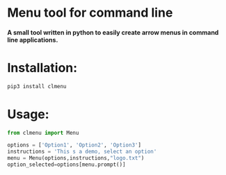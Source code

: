 # Menu tool for command line

#### A small tool written in python to easily create arrow menus in command line applications.

# Installation:
```bash
pip3 install clmenu
```

# Usage:
```python
from clmenu import Menu

options = ['Option1', 'Option2', 'Option3']
instructions = 'This s a demo, select an option'
menu = Menu(options,instructions,"logo.txt")
option_selected=options[menu.prompt()]
```
